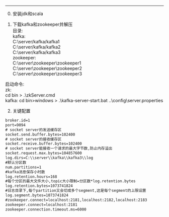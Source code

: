 ---
0. 安装jdk和scala

1. 下载kafka和zookeeper并解压  
目录:  
kafka:  
C:\server/kafka/kafka1   
C:\server/kafka/kafka2  
C:\server/kafka/kafka3  
zookeeper:    
C:\server\zookeeper\zookeeper1  
C:\server\zookeeper\zookeeper2  
C:\server\zookeeper\zookeeper3  

启动命令:  
zk:  
cd bin > .\zkServer.cmd  
kafka:
cd bin>windows > .\kafka-server-start.bat ..\config\server.properties 

2. 关键配置
```xml
broker.id=1
port=9094
# socket server的发送缓存区
socket.send.buffer.bytes=102400
# socket server的接收缓存区
socket.receive.buffer.bytes=102400
# socket server能接收一个请求的最大字节数,防止内存溢出
socket.request.max.bytes=104857600
log.dirs=C:\\server\\kafka\\kafka3\\log
#默认分区数
num.partitions=1
#kafka消息保存小时数
log.retention.hours=168
#每个分区的最大文件大小,topic大小限制=分区数*log.retention.bytes
log.retention.bytes=1073741824
#日志目录下,每个partition又会切成多个segment,这是每个segment的上限设置
log.segment.bytes=1073741824
#zookeeper.connect=localhost:2181,localhost:2182,localhost:2183
zookeeper.connect=localhost:2181
zookeeper.connection.timeout.ms=6000
```
